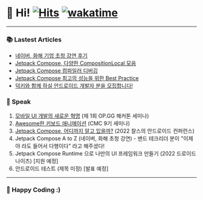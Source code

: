 # 👋 Hi! [![Hits](https://hits.seeyoufarm.com/api/count/incr/badge.svg?url=https%3A%2F%2Fgithub.com%2Fjisungbin%2Fjisungbin&count_bg=%2396D667&title_bg=%23555555&icon=ghostery.svg&icon_color=%23FFFFFF&title=see+my+profile&edge_flat=false)](https://github.com/jisungbin/fashion-guide) [![wakatime](https://wakatime.com/badge/user/2da851dd-14d7-47dd-821a-7d902e52c1c2.svg)](https://github.com/jisungbin/univ)

-----

### 📚 Lastest Articles

<!-- BLOG-POST-LIST:START -->
- [네이버, 화해 기업 초청 강연 후기](https://jisungbin.medium.com/%EB%84%A4%EC%9D%B4%EB%B2%84-%ED%99%94%ED%95%B4-%EA%B8%B0%EC%97%85-%EA%B0%95%EC%97%B0-%ED%9B%84%EA%B8%B0-4f6474918f62?source=rss-32f8b2abeab9------2)
- [Jetpack Compose, 다양한 CompositionLocal 모음](https://sungbin.land/jetpack-compose-%EC%9A%B0%EB%A6%AC%EA%B0%80-%EB%AA%B0%EB%9E%90%EB%8D%98-compositionlocal-%EB%93%A4-343b1ea41e3a?source=rss-32f8b2abeab9------2)
- [Jetpack Compose 컴파일러 디버깅](https://sungbin.land/jetpack-compose-%EC%BB%B4%ED%8C%8C%EC%9D%BC%EB%9F%AC-%EB%94%94%EB%B2%84%EA%B9%85-cf21ce431387?source=rss-32f8b2abeab9------2)
- [Jetpack Compose 최고의 성능을 위한 Best Practice](https://sungbin.land/jetpack-compose-%EC%B5%9C%EA%B3%A0%EC%9D%98-%EC%84%B1%EB%8A%A5%EC%9D%84-%EC%9C%84%ED%95%9C-best-practice-55d6ee723a86?source=rss-32f8b2abeab9------2)
- [덕키와 함께 하실 안드로이드 개발자 분을 모집합니다!](https://medium.com/duckie-stories/%EB%8D%95%ED%82%A4%EC%99%80-%ED%95%A8%EA%BB%98-%ED%95%98%EC%8B%A4-%EC%95%88%EB%93%9C%EB%A1%9C%EC%9D%B4%EB%93%9C-%EA%B0%9C%EB%B0%9C%EC%9E%90-%EB%B6%84%EC%9D%84-%EB%AA%A8%EC%A7%91%ED%95%A9%EB%8B%88%EB%8B%A4-142dd2db888f?source=rss-32f8b2abeab9------2)
<!-- BLOG-POST-LIST:END -->



### 🎤 Speak

1. [모바일 UI 개발의 새로운 혁명](https://sungbin.land/%EB%AA%A8%EB%B0%94%EC%9D%BC-ui-%EA%B0%9C%EB%B0%9C%EC%9D%98-%EC%83%88%EB%A1%9C%EC%9A%B4-%ED%98%81%EB%AA%85-739c76a501b1) (제 1회 OP.GG 해커톤 세미나)
2. [Awesome한 키보드 애니메이션](https://sungbin.land/%EC%95%88%EB%93%9C%EB%A1%9C%EC%9D%B4%EB%93%9C-windowinsets%EB%A1%9C-%ED%82%A4%EB%B3%B4%EB%93%9C-%EC%95%A0%EB%8B%88%EB%A9%94%EC%9D%B4%EC%85%98-%EA%B5%AC%ED%98%84%ED%95%98%EA%B8%B0-1-b6452ed44bc8) (CMC 9기 세미나)
3. [Jetpack Compose, 어디까지 알고 있을까?](https://sungbin.land/jetpack-compose-%E1%84%8B%E1%85%A5%E1%84%83%E1%85%B5%E1%84%81%E1%85%A1%E1%84%8C%E1%85%B5-%E1%84%8B%E1%85%A1%E1%86%AF%E1%84%80%E1%85%A9-%E1%84%8B%E1%85%B5%E1%86%BB%E1%84%8B%E1%85%B3%E1%86%AF%E1%84%81%E1%85%A1-%EB%AF%B8%EA%B3%B5%EA%B0%9C-%EC%8A%AC%EB%9D%BC%EC%9D%B4%EB%93%9C-%EC%B6%94%EA%B0%80-%EB%B0%8F-%EC%95%BD%EA%B0%84%EC%9D%98-%ED%9B%84%EA%B8%B0-ff35cd43e4c3) (2022 찰스의 안드로이드 컨퍼런스)
4. Jetpack Compose A to Z (네이버, 화해 초청 강연) - 밴드 테크리더 분이 "이제야 라도 들어서 다행이다" 라고 해주셨다!
5. Jetpack Compose Runtime 으로 나만의 UI 프레임워크 만들기 (2022 드로이드나이츠) [지원 예정]
6. 안드로이드 테스트 (제목 미정) [발표 예정]



-----

### 🤗 Happy Coding :)
